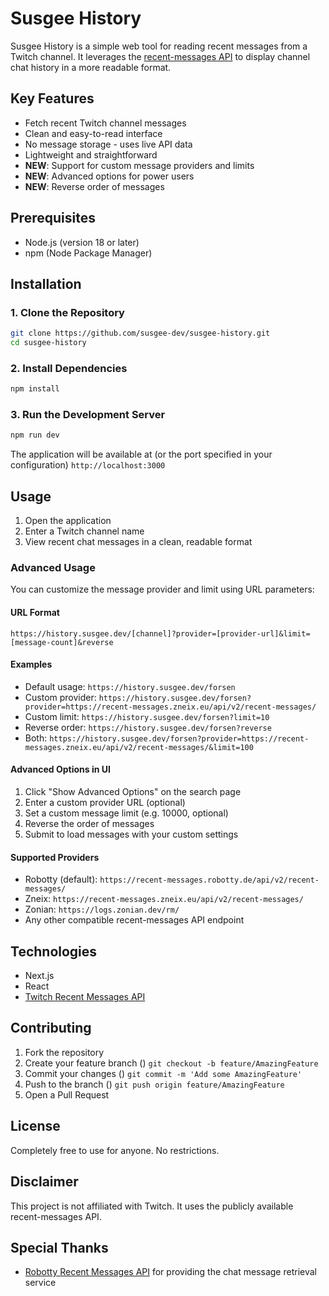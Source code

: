 # Susgee History

Susgee History is a simple web tool for reading recent messages from a Twitch channel. It leverages
the [recent-messages API](https://recent-messages.robotty.de/api) to display channel chat history in a more readable
format.

## Key Features

- Fetch recent Twitch channel messages
- Clean and easy-to-read interface
- No message storage - uses live API data
- Lightweight and straightforward
- **NEW**: Support for custom message providers and limits
- **NEW**: Advanced options for power users
- **NEW**: Reverse order of messages

## Prerequisites

- Node.js (version 18 or later)
- npm (Node Package Manager)

## Installation

### 1. Clone the Repository

``` bash
git clone https://github.com/susgee-dev/susgee-history.git
cd susgee-history
```

### 2. Install Dependencies

``` bash
npm install
```

### 3. Run the Development Server

``` bash
npm run dev
```

The application will be available at (or the port specified in your configuration) `http://localhost:3000`

## Usage

1. Open the application
2. Enter a Twitch channel name
3. View recent chat messages in a clean, readable format

### Advanced Usage

You can customize the message provider and limit using URL parameters:

#### URL Format

```
https://history.susgee.dev/[channel]?provider=[provider-url]&limit=[message-count]&reverse
```

#### Examples

- Default usage: `https://history.susgee.dev/forsen`
- Custom provider: `https://history.susgee.dev/forsen?provider=https://recent-messages.zneix.eu/api/v2/recent-messages/`
- Custom limit: `https://history.susgee.dev/forsen?limit=10`
- Reverse order: `https://history.susgee.dev/forsen?reverse`
- Both: `https://history.susgee.dev/forsen?provider=https://recent-messages.zneix.eu/api/v2/recent-messages/&limit=100`

#### Advanced Options in UI

1. Click "Show Advanced Options" on the search page
2. Enter a custom provider URL (optional)
3. Set a custom message limit (e.g. 10000, optional)
4. Reverse the order of messages
5. Submit to load messages with your custom settings

#### Supported Providers

- Robotty (default): `https://recent-messages.robotty.de/api/v2/recent-messages/`
- Zneix: `https://recent-messages.zneix.eu/api/v2/recent-messages/`
- Zonian: `https://logs.zonian.dev/rm/`
- Any other compatible recent-messages API endpoint

## Technologies

- Next.js
- React
- [Twitch Recent Messages API](https://recent-messages.robotty.de/api)

## Contributing

1. Fork the repository
2. Create your feature branch () `git checkout -b feature/AmazingFeature`
3. Commit your changes () `git commit -m 'Add some AmazingFeature'`
4. Push to the branch () `git push origin feature/AmazingFeature`
5. Open a Pull Request

## License

Completely free to use for anyone. No restrictions.

## Disclaimer

This project is not affiliated with Twitch. It uses the publicly available recent-messages API.

## Special Thanks

- [Robotty Recent Messages API](https://recent-messages.robotty.de/api) for providing the chat message retrieval service

